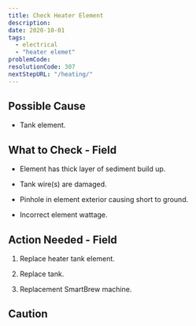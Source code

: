 ```yaml
---
title: Check Heater Element
description:
date: 2020-10-01
tags:
  - electrical
  - "heater elemet"
problemCode:
resolutionCode: 307
nextStepURL: "/heating/"
---
```

## Possible Cause

- Tank element.

## What to Check - Field

- Element has thick layer of sediment build up.

- Tank wire(s) are damaged.

- Pinhole in element exterior causing short to ground.

- Incorrect element wattage.

## Action Needed - Field

1) Replace heater tank element.

2) Replace tank.

3) Replacement SmartBrew machine.

## Caution
